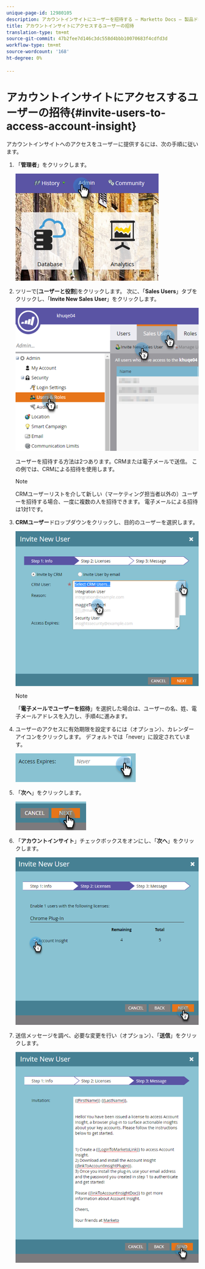 ```yaml
---
unique-page-id: 12980105
description: アカウントインサイトにユーザーを招待する — Marketto Docs — 製品ドキュメント
title: アカウントインサイトにアクセスするユーザーの招待
translation-type: tm+mt
source-git-commit: 47b2fee7d146c3dc558d4bbb10070683f4cdfd3d
workflow-type: tm+mt
source-wordcount: '168'
ht-degree: 0%

---
```



# アカウントインサイトにアクセスするユーザーの招待{#invite-users-to-access-account-insight}

アカウントインサイトへのアクセスをユーザーに提供するには、次の手順に従います。

1. 「**管理者**」をクリックします。

   ![](assets/admin-1.png)

1. ツリーで[**ユーザーと役割**]をクリックします。 次に、「**Sales Users**」タブをクリックし、「**Invite New Sales User**」をクリックします。

   ![](assets/two-6.png)

   ユーザーを招待する方法は2つあります。CRMまたは電子メールで送信。 この例では、CRMによる招待を使用します。

   >[!NOTE]
   >
   >CRMユーザーリストを介して新しい（マーケティング担当者以外の）ユーザーを招待する場合、一度に複数の人を招待できます。 電子メールによる招待は1対1です。

1. **CRMユーザー**&#x200B;ドロップダウンをクリックし、目的のユーザーを選択します。

   ![](assets/three-5.png)

   >[!NOTE]
   >
   >「**電子メールでユーザーを招待**」を選択した場合は、ユーザーの名、姓、電子メールアドレスを入力し、手順4に進みます。

1. ユーザーのアクセスに有効期限を設定するには（オプション）、カレンダーアイコンをクリックします。 デフォルトでは「never」に設定されています。

   ![](assets/four-5.png)

1. 「**次へ**」をクリックします。

   ![](assets/five-5.png)

1. 「**アカウントインサイト**」チェックボックスをオンにし、「**次へ**」をクリックします。

   ![](assets/six-3.png)

1. 送信メッセージを調べ、必要な変更を行い（オプション）、「**送信**」をクリックします。

   ![](assets/seven-2.png)

